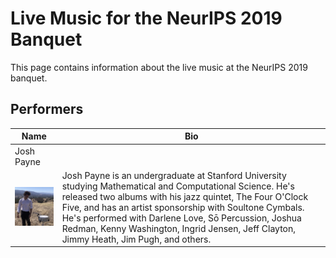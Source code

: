 # Live Music for the NeurIPS 2019 Banquet
This page contains information about the live music at the NeurIPS 2019 banquet.

## Performers

| Name | Bio |
| ---- | --- |
| Josh Payne |   |
| <img src="images/josh.jpg" width=200> | Josh Payne is an undergraduate at Stanford University studying Mathematical and Computational Science. He's released two albums with his jazz quintet, The Four O'Clock Five, and has an artist sponsorship with Soultone Cymbals. He's performed with Darlene Love, Sō Percussion, Joshua Redman, Kenny Washington, Ingrid Jensen, Jeff Clayton, Jimmy Heath, Jim Pugh, and others. |
